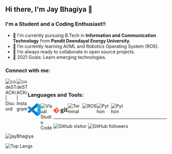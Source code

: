 ## Hi there, I'm Jay Bhagiya 👋

### I'm a Student and a Coding Enthusiast!!

- 🔭 I'm currently pursuing B.Tech in **Information and Communication Technology** from **Pandit Deendayal Energy University**.
- 🌱 I’m currently learning AI/ML and Robotics Operating System (ROS).
- 👯 I’m always ready to collaborate in open source projects.
- 🥅 2021 Goals: Learn emerging technologies.


### Connect with me:
[<img align="left" alt="codeSTACKr | Discord" width="35px" src="https://cdn.jsdelivr.net/npm/simple-icons@v3/icons/discord.svg" />][discord]
[<img align="left" alt="codeSTACKr | Instagram" width="35px" src="https://cdn.jsdelivr.net/npm/simple-icons@v3/icons/instagram.svg" />][instagram]

<br />


### Languages and Tools:

[<img align="left" alt="Visual Studio Code" width="40px" src="https://raw.githubusercontent.com/github/explore/80688e429a7d4ef2fca1e82350fe8e3517d3494d/topics/visual-studio-code/visual-studio-code.png" />][vs-code]
[<img align="left" alt="Visual Studio Code" width="40px" src="https://cdn.jsdelivr.net/npm/simple-icons@3.13.0/icons/sublimetext.svg" />][sublime]
[<img align="left" alt="Git" width="45px" src="https://raw.githubusercontent.com/github/explore/80688e429a7d4ef2fca1e82350fe8e3517d3494d/topics/git/git.png" />][Github]
[<img align="left" alt="Terminal" width="45px" src="https://cdn.jsdelivr.net/npm/simple-icons@3.13.0/icons/gnubash.svg" />][bash]
[<img align="left" alt="ROS" width="45px" src="https://www.worksonarm.com/wp-content/uploads/2017/09/ROS-Logo.png" />][ROS]
[<img align="left" alt="Python" width="45px" src="https://cdn.jsdelivr.net/npm/simple-icons@3.13.0/icons/arduino.svg" />][arduino]
[<img align="left" alt="Python" width="40px" src="https://upload.wikimedia.org/wikipedia/commons/c/c3/Python-logo-notext.svg" />][python]


<br />
<br />

***

[instagram]: https://instagram.com/jay.bhagiya
[discord]: https://discord.gg/jay.bhagiya#9593
[Github]: https://github.com/
[ROS]: https://www.ros.org/install/
[python]: https://www.python.org/
[vs-code]: https://code.visualstudio.com/
[sublime]: https://www.sublimetext.com/
[arduino]: https://www.arduino.cc/
[bash]: https://en.wikipedia.org/wiki/Bash_(Unix_shell)

![Github visitor](https://visitor-badge.laobi.icu/badge?page_id=jayBhgaiya.jayBhgaiya)   ![GitHub followers](https://img.shields.io/github/followers/jayBhagiya?label=Follow&style=social)

<img src="https://github-readme-stats-five-lyart.vercel.app/api?username=jayBhagiya&show_icons=true" alt="jayBhagiya" />

![Top Langs](https://github-readme-stats.vercel.app/api/top-langs/?username=jayBhagiya&langs_count=8)

<!--
**jayBhagiya/jayBhagiya** is a ✨ _special_ ✨ repository because its `README.md` (this file) appears on your GitHub profile.
-->
